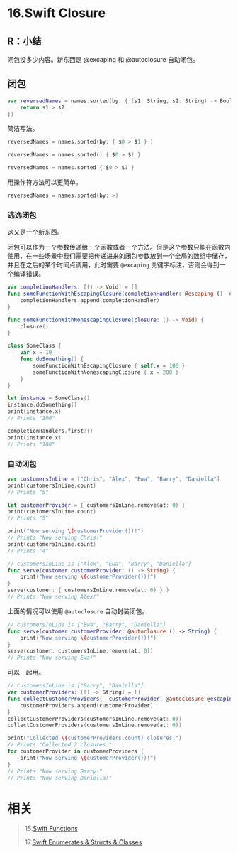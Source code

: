 # 16.Swift Closure

## R：小结

闭包没多少内容。新东西是 @excaping 和 @autoclosure 自动闭包。

## 闭包

```swift
var reversedNames = names.sorted(by: { (s1: String, s2: String) -> Bool in
    return s1 > s2
})
```

简洁写法。

```swift
reversedNames = names.sorted(by: { $0 > $1 } )

reversedNames = names.sorted() { $0 > $1 }

reversedNames = names.sorted { $0 > $1 }
```

用操作符方法可以更简单。

```swift
reversedNames = names.sorted(by: >)
```

### 逃逸闭包

这又是一个新东西。

闭包可以作为一个参数传递给一个函数或者一个方法。但是这个参数只能在函数内使用，在一些场景中我们需要把传递进来的闭包参数放到一个全局的数组中储存，并且在之后的某个时间点调用，此时需要 `@excaping` 关键字标注，否则会得到一个编译错误。

```swift
var completionHandlers: [() -> Void] = []
func someFunctionWithEscapingClosure(completionHandler: @escaping () -> Void) {
    completionHandlers.append(completionHandler)
}

func someFunctionWithNonescapingClosure(closure: () -> Void) {
    closure()
}

class SomeClass {
    var x = 10
    func doSomething() {
        someFunctionWithEscapingClosure { self.x = 100 }
        someFunctionWithNonescapingClosure { x = 200 }
    }
}

let instance = SomeClass()
instance.doSomething()
print(instance.x)
// Prints "200"

completionHandlers.first?()
print(instance.x)
// Prints "100"
```

### 自动闭包

```swift
var customersInLine = ["Chris", "Alex", "Ewa", "Barry", "Daniella"]
print(customersInLine.count)
// Prints "5"

let customerProvider = { customersInLine.remove(at: 0) }
print(customersInLine.count)
// Prints "5"

print("Now serving \(customerProvider())!")
// Prints "Now serving Chris!"
print(customersInLine.count)
// Prints "4"

// customersInLine is ["Alex", "Ewa", "Barry", "Daniella"]
func serve(customer customerProvider: () -> String) {
    print("Now serving \(customerProvider())!")
}
serve(customer: { customersInLine.remove(at: 0) } )
// Prints "Now serving Alex!"
```

上面的情况可以使用 `@autoclosure` 自动封装闭包。

```swift
// customersInLine is ["Ewa", "Barry", "Daniella"]
func serve(customer customerProvider: @autoclosure () -> String) {
    print("Now serving \(customerProvider())!")
}
serve(customer: customersInLine.remove(at: 0))
// Prints "Now serving Ewa!"
```

可以一起用。

```swift
// customersInLine is ["Barry", "Daniella"]
var customerProviders: [() -> String] = []
func collectCustomerProviders(_ customerProvider: @autoclosure @escaping () -> String) {
    customerProviders.append(customerProvider)
}
collectCustomerProviders(customersInLine.remove(at: 0))
collectCustomerProviders(customersInLine.remove(at: 0))

print("Collected \(customerProviders.count) closures.")
// Prints "Collected 2 closures."
for customerProvider in customerProviders {
    print("Now serving \(customerProvider())!")
}
// Prints "Now serving Barry!"
// Prints "Now serving Daniella!"
```

# 相关

> 15.[Swift Functions](https://github.com/zfanli/notes/blob/master/swift/15.Functions.md)
>
> 17.[Swift Enumerates & Structs & Classes](https://github.com/zfanli/notes/blob/master/swift/17.EnumeratesStructsClasses.md)
